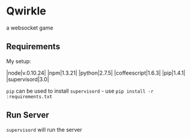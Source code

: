# Qwirkle

a websocket game

## Requirements

My setup:

|node|v.0.10.24|
|npm|1.3.21|
|python|2.7.5|
|coffeescript|1.6.3|
|pip|1.4.1|
|supervisord|3.0|

`pip` can be used to install `supervisord` - use `pip install -r :requirements.txt`

## Run Server

`supervisord` will run the server
